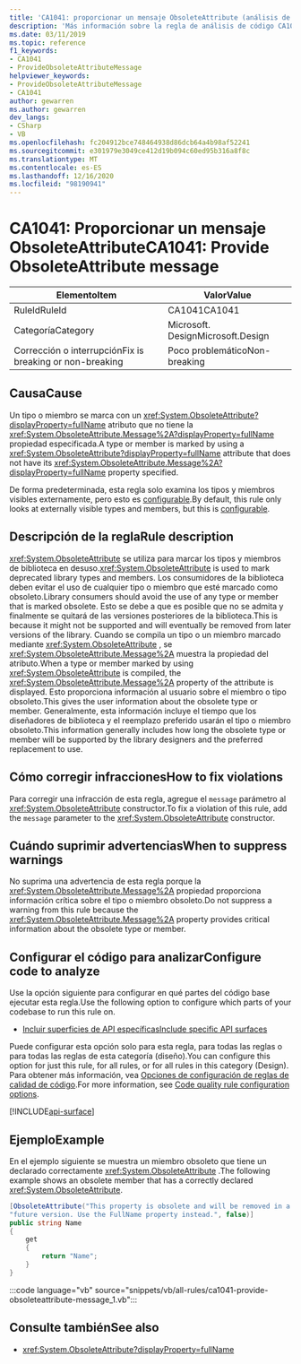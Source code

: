 ```yaml
---
title: 'CA1041: proporcionar un mensaje ObsoleteAttribute (análisis de código)'
description: 'Más información sobre la regla de análisis de código CA1041: proporcionar un mensaje ObsoleteAttribute'
ms.date: 03/11/2019
ms.topic: reference
f1_keywords:
- CA1041
- ProvideObsoleteAttributeMessage
helpviewer_keywords:
- ProvideObsoleteAttributeMessage
- CA1041
author: gewarren
ms.author: gewarren
dev_langs:
- CSharp
- VB
ms.openlocfilehash: fc204912bce748464938d86dcb64a4b98af52241
ms.sourcegitcommit: e301979e3049ce412d19b094c60ed95b316a8f8c
ms.translationtype: MT
ms.contentlocale: es-ES
ms.lasthandoff: 12/16/2020
ms.locfileid: "98190941"
---
```

# <a name="ca1041-provide-obsoleteattribute-message"></a><span data-ttu-id="e17de-103">CA1041: Proporcionar un mensaje ObsoleteAttribute</span><span class="sxs-lookup"><span data-stu-id="e17de-103">CA1041: Provide ObsoleteAttribute message</span></span>

| <span data-ttu-id="e17de-104">Elemento</span><span class="sxs-lookup"><span data-stu-id="e17de-104">Item</span></span>                                     | <span data-ttu-id="e17de-105">Valor</span><span class="sxs-lookup"><span data-stu-id="e17de-105">Value</span></span>            |
|------------------------------------------|------------------|
| <span data-ttu-id="e17de-106">RuleId</span><span class="sxs-lookup"><span data-stu-id="e17de-106">RuleId</span></span>                                   | <span data-ttu-id="e17de-107">CA1041</span><span class="sxs-lookup"><span data-stu-id="e17de-107">CA1041</span></span>           |
| <span data-ttu-id="e17de-108">Categoría</span><span class="sxs-lookup"><span data-stu-id="e17de-108">Category</span></span>                                 | <span data-ttu-id="e17de-109">Microsoft. Design</span><span class="sxs-lookup"><span data-stu-id="e17de-109">Microsoft.Design</span></span> |
| <span data-ttu-id="e17de-110">Corrección o interrupción</span><span class="sxs-lookup"><span data-stu-id="e17de-110">Fix is breaking or non-breaking</span></span> | <span data-ttu-id="e17de-111">Poco problemático</span><span class="sxs-lookup"><span data-stu-id="e17de-111">Non-breaking</span></span>     |

## <a name="cause"></a><span data-ttu-id="e17de-112">Causa</span><span class="sxs-lookup"><span data-stu-id="e17de-112">Cause</span></span>

<span data-ttu-id="e17de-113">Un tipo o miembro se marca con un <xref:System.ObsoleteAttribute?displayProperty=fullName> atributo que no tiene la <xref:System.ObsoleteAttribute.Message%2A?displayProperty=fullName> propiedad especificada.</span><span class="sxs-lookup"><span data-stu-id="e17de-113">A type or member is marked by using a <xref:System.ObsoleteAttribute?displayProperty=fullName> attribute that does not have its <xref:System.ObsoleteAttribute.Message%2A?displayProperty=fullName> property specified.</span></span>

<span data-ttu-id="e17de-114">De forma predeterminada, esta regla solo examina los tipos y miembros visibles externamente, pero esto es [configurable](#configure-code-to-analyze).</span><span class="sxs-lookup"><span data-stu-id="e17de-114">By default, this rule only looks at externally visible types and members, but this is [configurable](#configure-code-to-analyze).</span></span>

## <a name="rule-description"></a><span data-ttu-id="e17de-115">Descripción de la regla</span><span class="sxs-lookup"><span data-stu-id="e17de-115">Rule description</span></span>

<span data-ttu-id="e17de-116"><xref:System.ObsoleteAttribute> se utiliza para marcar los tipos y miembros de biblioteca en desuso.</span><span class="sxs-lookup"><span data-stu-id="e17de-116"><xref:System.ObsoleteAttribute> is used to mark deprecated library types and members.</span></span> <span data-ttu-id="e17de-117">Los consumidores de la biblioteca deben evitar el uso de cualquier tipo o miembro que esté marcado como obsoleto.</span><span class="sxs-lookup"><span data-stu-id="e17de-117">Library consumers should avoid the use of any type or member that is marked obsolete.</span></span> <span data-ttu-id="e17de-118">Esto se debe a que es posible que no se admita y finalmente se quitará de las versiones posteriores de la biblioteca.</span><span class="sxs-lookup"><span data-stu-id="e17de-118">This is because it might not be supported and will eventually be removed from later versions of the library.</span></span> <span data-ttu-id="e17de-119">Cuando se compila un tipo o un miembro marcado mediante <xref:System.ObsoleteAttribute> , se <xref:System.ObsoleteAttribute.Message%2A> muestra la propiedad del atributo.</span><span class="sxs-lookup"><span data-stu-id="e17de-119">When a type or member marked by using <xref:System.ObsoleteAttribute> is compiled, the <xref:System.ObsoleteAttribute.Message%2A> property of the attribute is displayed.</span></span> <span data-ttu-id="e17de-120">Esto proporciona información al usuario sobre el miembro o tipo obsoleto.</span><span class="sxs-lookup"><span data-stu-id="e17de-120">This gives the user information about the obsolete type or member.</span></span> <span data-ttu-id="e17de-121">Generalmente, esta información incluye el tiempo que los diseñadores de biblioteca y el reemplazo preferido usarán el tipo o miembro obsoleto.</span><span class="sxs-lookup"><span data-stu-id="e17de-121">This information generally includes how long the obsolete type or member will be supported by the library designers and the preferred replacement to use.</span></span>

## <a name="how-to-fix-violations"></a><span data-ttu-id="e17de-122">Cómo corregir infracciones</span><span class="sxs-lookup"><span data-stu-id="e17de-122">How to fix violations</span></span>

<span data-ttu-id="e17de-123">Para corregir una infracción de esta regla, agregue el `message` parámetro al <xref:System.ObsoleteAttribute> constructor.</span><span class="sxs-lookup"><span data-stu-id="e17de-123">To fix a violation of this rule, add the `message` parameter to the <xref:System.ObsoleteAttribute> constructor.</span></span>

## <a name="when-to-suppress-warnings"></a><span data-ttu-id="e17de-124">Cuándo suprimir advertencias</span><span class="sxs-lookup"><span data-stu-id="e17de-124">When to suppress warnings</span></span>

<span data-ttu-id="e17de-125">No suprima una advertencia de esta regla porque la <xref:System.ObsoleteAttribute.Message%2A> propiedad proporciona información crítica sobre el tipo o miembro obsoleto.</span><span class="sxs-lookup"><span data-stu-id="e17de-125">Do not suppress a warning from this rule because the <xref:System.ObsoleteAttribute.Message%2A> property provides critical information about the obsolete type or member.</span></span>

## <a name="configure-code-to-analyze"></a><span data-ttu-id="e17de-126">Configurar el código para analizar</span><span class="sxs-lookup"><span data-stu-id="e17de-126">Configure code to analyze</span></span>

<span data-ttu-id="e17de-127">Use la opción siguiente para configurar en qué partes del código base ejecutar esta regla.</span><span class="sxs-lookup"><span data-stu-id="e17de-127">Use the following option to configure which parts of your codebase to run this rule on.</span></span>

- [<span data-ttu-id="e17de-128">Incluir superficies de API específicas</span><span class="sxs-lookup"><span data-stu-id="e17de-128">Include specific API surfaces</span></span>](#include-specific-api-surfaces)

<span data-ttu-id="e17de-129">Puede configurar esta opción solo para esta regla, para todas las reglas o para todas las reglas de esta categoría (diseño).</span><span class="sxs-lookup"><span data-stu-id="e17de-129">You can configure this option for just this rule, for all rules, or for all rules in this category (Design).</span></span> <span data-ttu-id="e17de-130">Para obtener más información, vea [Opciones de configuración de reglas de calidad de código](../code-quality-rule-options.md).</span><span class="sxs-lookup"><span data-stu-id="e17de-130">For more information, see [Code quality rule configuration options](../code-quality-rule-options.md).</span></span>

[!INCLUDE[api-surface](~/includes/code-analysis/api-surface.md)]

## <a name="example"></a><span data-ttu-id="e17de-131">Ejemplo</span><span class="sxs-lookup"><span data-stu-id="e17de-131">Example</span></span>

<span data-ttu-id="e17de-132">En el ejemplo siguiente se muestra un miembro obsoleto que tiene un declarado correctamente <xref:System.ObsoleteAttribute> .</span><span class="sxs-lookup"><span data-stu-id="e17de-132">The following example shows an obsolete member that has a correctly declared <xref:System.ObsoleteAttribute>.</span></span>

```csharp
[ObsoleteAttribute("This property is obsolete and will be removed in a " +
"future version. Use the FullName property instead.", false)]
public string Name
{
    get
    {
        return "Name";
    }
}
```

:::code language="vb" source="snippets/vb/all-rules/ca1041-provide-obsoleteattribute-message_1.vb":::

## <a name="see-also"></a><span data-ttu-id="e17de-133">Consulte también</span><span class="sxs-lookup"><span data-stu-id="e17de-133">See also</span></span>

- <xref:System.ObsoleteAttribute?displayProperty=fullName>
